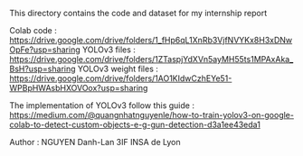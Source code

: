 This directory contains the code and dataset for my internship report 

Colab code :
https://drive.google.com/drive/folders/1_fHp6qL1XnRb3VjfNVYKx8H3xDNwOpFe?usp=sharing
YOLOv3 files :
https://drive.google.com/drive/folders/1ZTaspjYdXVn5ayMH55ts1MPAxAka_BsH?usp=sharing
YOLOv3 weight files :
https://drive.google.com/drive/folders/1AO1KIdwCzhEYe51-WPBpHWAsbHXOVOox?usp=sharing

The implementation of YOLOv3 follow this guide :
https://medium.com/@quangnhatnguyenle/how-to-train-yolov3-on-google-colab-to-detect-custom-objects-e-g-gun-detection-d3a1ee43eda1


Author :
NGUYEN Danh-Lan
3IF
INSA de Lyon
